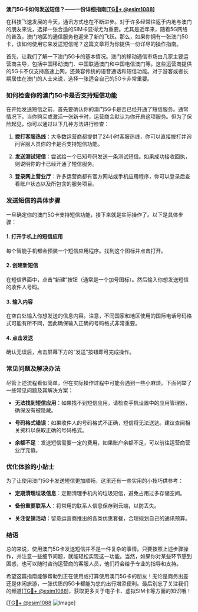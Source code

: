 **澳门5G卡如何发送短信？——一份详细指南[[TG💪+ @esim1088](https://t.me/s/esim1088)]**

在科技飞速发展的今天，通讯方式也在不断进步。对于许多经常往返于内地与澳门的朋友来说，选择一张合适的SIM卡显得尤为重要。尤其是近年来，随着5G网络的普及，澳门地区的通信服务也迎来了新的飞跃。那么，如果你拥有一张澳门5G卡，该如何使用它来发送短信呢？这篇文章将为你提供一份详尽的操作指南。

首先，让我们了解一下澳门5G卡的基本情况。澳门的移动通信市场由几家主要运营商主导，包括中国移动澳门、中国联通澳门和中国电信澳门等。这些运营商提供的5G卡不仅支持高速上网，还兼容传统的语音通话和短信功能。对于游客或者长期居住在澳门的人士来说，选择一张适合自己的5G卡非常重要。

### 如何检查你的澳门5G卡是否支持短信功能

在开始发送短信之前，首先要确认你的澳门5G卡是否已经开通了短信服务。通常情况下，当你购买或激活一张新卡时，运营商会默认为你开启这项服务。但为了保险起见，你可以通过以下几种方法进行检查：

1. **拨打客服热线**：大多数运营商都提供了24小时客服热线，你可以直接拨打并询问客服人员你的卡是否支持短信功能。
   
2. **发送测试短信**：尝试给一个已知号码发送一条测试短信。如果成功接收回执，则说明你的卡已经开通了短信服务。

3. **登录网上营业厅**：许多运营商都有官方网站或手机应用程序，你可以登录后查看账户状态以及所包含的服务项目。

### 发送短信的具体步骤

一旦确定你的澳门5G卡支持短信功能，接下来就是实际操作了。以下是具体步骤：

#### 1. 打开手机上的短信应用
每个智能手机都会预装一个短信应用程序。找到这个图标并点击打开。

#### 2. 创建新短信
在短信界面中，点击“新建”按钮（通常是一个加号图标）。然后输入你想发送短信的收件人号码。

#### 3. 输入内容
在空白处输入你想发送的信息内容。注意，不同国家和地区使用的国际电话号码格式可能有所不同，因此确保输入正确的号码格式非常重要。

#### 4. 点击发送
确认无误后，点击屏幕下方的“发送”按钮即可完成操作。

### 常见问题及解决办法

尽管上述流程看似简单，但在实际操作过程中可能会遇到一些小麻烦。下面列举了一些常见问题及其解决方案：

- **无法找到短信应用**：如果找不到短信应用，请检查手机设置中的应用管理器，确保没有被隐藏。
  
- **号码格式错误**：如果收件人的号码格式不正确，短信将无法送达。建议查阅相关资料以获取正确的号码格式。

- **余额不足**：发送短信需要一定的费用，如果账户余额不足，可以前往运营商营业厅充值。

### 优化体验的小贴士

为了让使用澳门5G卡发送短信更加顺畅，这里还有一些实用的小技巧供参考：

- **定期清理垃圾信息**：定期清理手机内的垃圾短信，避免占用过多存储空间。
  
- **备份重要联系人**：将常用的联系人信息保存到云端，以防丢失。

- **关注促销活动**：留意运营商推出的各类优惠套餐，合理规划自己的通讯预算。

### 结语

总的来说，使用澳门5G卡发送短信并不是一件复杂的事情。只要按照上述步骤操作，并注意一些细节问题，就能轻松实现这一功能。当然，如果你对某些环节感到困惑，也可以随时咨询运营商的客服人员，他们将会给予专业的指导和支持。

希望这篇指南能够帮助到正在使用或打算使用澳门5G卡的朋友！无论是商务出差还是休闲旅游，一张优质的5G卡都能为您的出行增添便利。最后别忘了关注我们的频道[[TG💪+ @esim1088](https://t.me/s/esim1088)]，获取更多关于电子卡、虚拟SIM卡等方面的知识哦！

[[TG💪+ @esim1088](https://t.me/s/esim1088) ![Image](https://i.postimg.cc/4NQfJmqS/Snipaste-2025-05-13-00-14-12.png)]